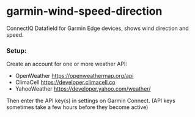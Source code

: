 # garmin-wind-speed-direction
ConnectIQ Datafield for Garmin Edge devices, shows wind direction and speed.

### Setup:
Create an account for one or more weather API:

  - OpenWeather https://openweathermap.org/api
  - ClimaCell https://developer.climacell.co
  - YahooWeather https://developer.yahoo.com/weather/

Then enter the API key(s) in settings on Garmin Connect. (API keys sometimes take a few hours before they become active)

